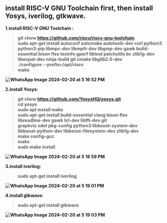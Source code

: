 ##  install RISC-V GNU Toolchain first, then install Yosys, iverilog, gtkwave.

<b></p>1.install RISC-V GNU Toolchain :</p>

>git clone https://github.com/riscv/riscv-gnu-toolchain</br>
  >sudo apt-get install autoconf automake autotools-dev curl python3 python3-pip
libmpc-dev libmpfr-dev libgmp-dev gawk build-essential bison flex texinfo gperf libtool
  patchutils bc zlib1g-dev libexpat-dev ninja-build git cmake libglib2.0-dev</br>
  >./configure --prefix=/opt/riscv</br>
  >make</br>
  
![WhatsApp Image 2024-02-20 at 5 16 52 PM](https://github.com/Voidmarcos00/VSDSquadron-Mini/assets/114277461/3e869b9e-efde-446d-bcee-f9836c02e605)

<b></p>2.install Yosys:</p> 

>git clone https://github.com/YosysHQ/yosys.git</br>
>cd yosys</br>
>sudo apt install make </br>
>sudo apt-get install build-essential clang bison flex \
    libreadline-dev gawk tcl-dev libffi-dev git \
    graphviz xdot pkg-config python3 libboost-system-dev \
    libboost-python-dev libboost-filesystem-dev zlib1g-dev</br>
>make config-gcc</br>
>make</br>
>sudo make install</br>

![WhatsApp Image 2024-02-20 at 5 18 59 PM](https://github.com/Voidmarcos00/VSDSquadron-Mini/assets/114277461/fc2f2dbf-dbac-4c2c-b15b-470400b420da)

<b></p>3.install iverilog: </p>
>sudo apt-get install iverilog</br>

![WhatsApp Image 2024-02-20 at 5 19 01 PM](https://github.com/Voidmarcos00/VSDSquadron-Mini/assets/114277461/54443a7c-3820-4573-942e-a4a608687132)

<b></p>4.install gtkwave: </p>
>sudo apt-get install gtkwave</br>

![WhatsApp Image 2024-02-20 at 5 19 03 PM](https://github.com/Voidmarcos00/VSDSquadron-Mini/assets/114277461/df17711e-8dd9-47b8-a6a8-4050d6b8a4ab)

